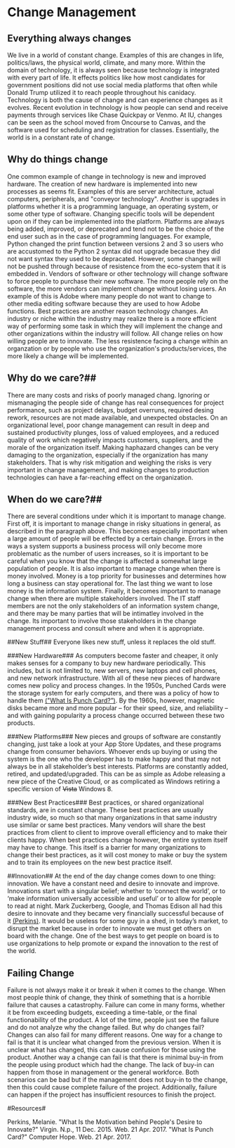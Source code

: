 # Change Management #

## Everything always changes ##
We live in a world of constant change. Examples of this are changes in life, politics/laws, the physical world, climate, and many more. Within the domain of technology, it is always seen because technology is integrated with every part of life. It effects politics like how most candidates for government positions did not use social media platforms that often while Donald Trump utilized it to reach people throughout his canidacy. Technology is both the cause of change and can experience changes as it evolves. Recent evolution in technology is how people can send and receive payments through services like Chase Quickpay or Venmo. At IU, changes can be seen as the school moved from Oncourse to Canvas, and the software used for scheduling and registration for classes. Essentially, the world is in a constant rate of change. 

## Why do things change ##
One common example of change in technology is new and improved hardware. The creation of new hardware is implemented into new processes as seems fit. Examples of this are server architecture, actual computers, peripherals, and "conveyor technology". Another is upgrades in platforms whether it is a programming language, an operating system, or some other type of software. Changing specific tools will be dependent upon on if they can be implemented into the platform. Platforms are always being added, improved, or deprecated and tend not to be the choice of the end user such as in the case of programming languages. For example, Python changed the print function between versions 2 and 3 so users who are accustomed to the Python 2 syntax did not upgrade becasue they did not want syntax they used to be depracated. However, some changes will not be pushed through because of resistence from the eco-system that it is embedded in. Vendors of software or other technology will change software to force people to purchase their new software. The more people rely on the software, the more vendors can implement change without losing users. An example of this is Adobe where many people do not want to change to other media editing software because they are used to how Adobe functions. Best practices are another reason technology changes. An industry or niche within the industry may realize there is a more efficient way of performing some task in which they will implement the change and other organizations within the industry will follow. All change relies on how willing people are to innovate. The less resistence facing a change within an organzation or by people who use the organization's products/services, the more likely a change will be implemented.

## Why do we care?##
There are many costs and risks of poorly managed chang. Ignoring or mismanaging the people side of change has real consequences for project performance, such as project delays, budget overruns, required desing rework, resources are not made available, and unexpected obstacles. On an organizational level, poor change management can result in deep and sustained productivity plunges, loss of valued employees, and a reduced quality of work which negatively impacts customers, suppliers, and the morale of the organization itself. Making haphazard changes can be very damaging to the organization, especially if the organization has many stakeholders. That is why risk mitigation and weighing the risks is very important in change management, and making changes to production technologies can have a far-reaching effect on the organization. 

## When do we care?##
There are several conditions under which it is important to manage change. First off, it is important to manage change in risky situations in general, as described in the paragraph above. This becomes especially important when a large amount of people will be effected by a certain change. Errors in the ways a system supports a business process will only become more problematic as the number of users increases, so it is important to be careful when you know that the change is affected a somewhat large population of people. It is also important to manage change when there is money involved. Money is a top priority for businesses and determines how long a business can stay operational for. The last thing we want to lose money is the information system. Finally, it becomes important to manage change when there are multiple stakeholders involved. The IT staff members are not the only stakeholders of an information system change, and there may be many parties that will be intimatley involved in the change. Its important to involve those stakeholders in the change management process and consult where and when it is appropriate. 

##New Stuff##
Everyone likes new stuff, unless it replaces the old stuff.

###New Hardware###
As computers become faster and cheaper, it only makes senses for a company to buy new hardware periodically. This includes, but is not limited to, new servers, new laptops and cell phones, and new network infrastructure. With all of these new pieces of hardware comes new policy and process changes. In the 1950s, Punched Cards were the storage system for early computers, and there was a policy of how to handle them [("What Is Punch Card?”)](http://www.computerhope.com/jargon/p/punccard.htm). By the 1960s, however, magnetic disks became more and more popular – for their speed, size, and reliability – and with gaining popularity a process change occurred between these two products. 

###New Platforms###
New pieces and groups of software are constantly changing, just take a look at your App Store Updates, and these programs change from consumer behaviors. Whoever ends up buying or using the system is the one who the developer has to make happy and that may not always be in all stakeholder’s best interests. Platforms are constantly added, retired, and updated/upgraded. This can be as simple as Adobe releasing a new piece of the Creative Cloud, or as complicated as Windows retiring a specific version of <strike>Vista</strike> Windows 8. 

###New Best Practices###
Best practices, or shared organizational standards, are in constant change. These best practices are usually industry wide, so much so that many organizations in that same industry use similar or same best practices. Many vendors will share the best practices from client to client to improve overall efficiency and to make their clients happy. When best practices change however, the entire system itself may have to change. This itself is a barrier for many organizations to change their best practices, as it will cost money to make or buy the system and to train its employees on the new best practice itself. 

##Innovation##
At the end of the day change comes down to one thing: innovation. We have a constant need and desire to innovate and improve. Innovations start with a singular belief; whether to ‘connect the world’, or to ‘make information universally accessible and useful’ or to allow for people to read at night. Mark Zuckerberg, Google, and Thomas Edison all had this desire to innovate and they became very financially successful because of it [(Perkins)]( https://www.virgin.com/disruptors/what-is-the-motivation-behind-people%252525E2%25252580%25252599s-desire-to-innovate). It would be useless for some guy in a shed, in today’s market, to disrupt the market because in order to innovate we must get others on board with the change. One of the best ways to get people on board is to use organizations to help promote or expand the innovation to the rest of the world.


## Failing Change ##
Failure is not always make it or break it when it comes to the change. When most people think of change, they think of something that is a horrible failure that causes a catastrophy. Failure can come in many forms, whether it be from exceeding budgets, exceeding a time-table, or the final functionability of the product. A lot of the time, people just see the failure and do not analyze why the change failed. But why do changes fail? Changes can also fail for many different reasons. One way for a change to fail is that it is unclear what changed from the previous version. When it is unclear what has changed, this can cause confusion for those using the product. Another way a change can fail is that there is minimal buy-in from the people using product which had the change. The lack of buy-in can happen from those in management or the general workforce. Both scenarios can be bad but if the management does not buy-in to the change, then this could cause complete failure of the project. Additionally, failure can happen if the project has insufficient resources to finish the project. 

#Resources#

Perkins, Melanie. "What Is the Motivation behind People's Desire to Innovate?" Virgin. N.p., 11 Dec. 2015. Web. 21 Apr. 2017.
"What Is Punch Card?" Computer Hope. Web. 21 Apr. 2017.
